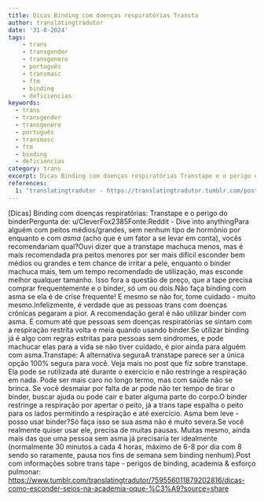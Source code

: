 ```yaml
---
title: Dicas Binding com doenças respiratórias Transta
author: translatingtradutor
date: '31-8-2024'
tags:
    - trans
    - transgender
    - transgenero
    - português
    - transmasc
    - ftm
    - binding
    - deficiencias
keywords:
  - trans
  - transgender
  - transgenero
  - português
  - transmasc
  - ftm
  - binding
  - deficiencias
category: trans
excerpt: Dicas Binding com doenças respiratórias Transtape e o perigo do binderPergunta de u/CleverFox2385FonteReddit - Dive into anythingPara alguém com ...
references:
  1: "translatingtradutor - https://translatingtradutor.tumblr.com/post/760345406641242112/dicas-binding-com-doen%C3%A7as-respirat%C3%B3rias"
---
```


[Dicas] Binding com doenças respiratórias: Transtape e o perigo do binderPergunta de: u/CleverFox2385Fonte:Reddit - Dive into anythingPara alguém com peitos médios/grandes, sem nenhum tipo de hormônio por enquanto e com *asma* (acho que é um fator a se levar em conta), vocês recomendariam qual?Ouvi dizer que a transtape machuca menos, mas é mais recomendada pra peitos menores por ser mais difícil esconder bem médios ou grandes e tem chance de irritar a pele, enquanto o binder machuca mais, tem um tempo recomendado de utilização, mas esconde melhor qualquer tamanho. Isso fora a questão de preço, que a tape precisa comprar frequentemente e o binder, só um ou dois.Não faça binding com asma se ela é de crise frequente! E mesmo se não for, tome cuidado - muito mesmo.Infelizmente, é verdade que as pessoas trans com doenças crônicas pegaram a pior. A recomendação geral é não utilizar binder com asma. É comum até que pessoas sem doenças respiratórias se sintam com a respiração restrita volta e meia quando usando binder.Se utilizar binding já é algo com regras estritas para pessoas sem sindromes, e pode machucar elas para a vida se não tiver cuidado, é pior ainda para alguém com asma.Transtape: A alternativa seguraA transtape parece ser a única opção 100% segura para você. Veja mais no post que fiz sobre transtape. Ela pode se rutilizada até durante o exercicio e não restringe a respiração em nada. Pode ser mais caro no longo termo, mas com saúde não se brinca. Se você desmaiar por falta de ar pode não ter tempo de tirar o binder, buscar ajuda ou pode cair e bater alguma parte do corpo.O binder restringe a respiração por apertar o peito, já a trans tape espalha o peito para os lados permitindo a respiração e até exercício. Asma bem leve - posso usar binder?Só faça isso se sua asma não é muito severa.Se você realmente quiser usar ele, precisa de muitas pausas. Muitas mesmo, ainda mais das que uma pessoa sem asma já precisaria ter idealmente (normalmente 30 minutos a cada 4 horas, máximo de 6-8 por dia com 8 sendo so raramente, pausa nos fins de semana sem binding nenhum).Post com informações sobre trans tape - perigos de binding, academia & esforço pulmonar: https://www.tumblr.com/translatingtradutor/759556011879202816/dicas-como-esconder-seios-na-academia-oque-%C3%A9?source=share